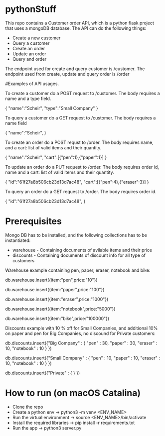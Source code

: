 # pythonStuff

This repo contains a Customer order API, which is a python flask project that uses a mongoDB database.
The API can do the following things:

* Create a new customer
* Query a customer
* Create an order
* Update an order
* Query and order

The endpoint used for create and query customer is /customer.
The endpoint used from create, update and query order is /order

#Examples of API usages.

To create a customer do a POST request to <SERVER>/customer.
The body requires a name and a type field.

{
	"name":"Scheir",
	"type":"Small Company"
}
  
To query a customer do a GET request to <SERVER>/customer.
The body requires a name field
  
{
	"name":"Scheir",
}
  
To create an order do a POST requst to <SERVER>/order.
The body requires name, and a cart: list of valid items and their quantity.
  
{
	"name":"Scheir",
	"cart":[{"pen":1},{"paper":1}]
}

To update an order do a PUT request to <SERVER>/order.
The body requires order id, name and a cart: list of valid items and their quantity.

{
	"id":"61f27a8b506cb23d13d7ac48",
	"cart":[{"pen":4},{"eraser":3}]
}

To query an order do a GET request to <SERVER>/order.
The body requires order id.
  
{
	"id":"61f27a8b506cb23d13d7ac48",
}


# Prerequisites 

Mongo DB has to be installed, and the following collections has to be instantiated:
* warehouse - Containing documents of avilable items and their price
* discounts - Containing documents of discount info for all type of customers

Warehouse example containing pen, paper, eraser, notebook and bike:

db.warehouse.insert({item:"pen",price:"10"})

db.warehouse.insert({item:"paper",price:"100"})

db.warehouse.insert({item:"eraser",price:"1000"})

db.warehouse.insert({item:"notebook",price:"5000"})

db.warehouse.insert({item:"bike",price:"100000"})

	
Discounts example with 10 % off for Small Companies, and additional 10% on paper and 
pen for Big Companies, no discound for Private customers:
	
db.discounts.insert({"Big Company" : { "pen" : 30, "paper" : 30, "eraser" : 10, "notebook" : 10 } })
	
db.discounts.insert({"Small Company" : { "pen" : 10, "paper" : 10, "eraser" : 10, "notebook" : 10 } })
	
db.discounts.insert({"Private" : { } })

# How to run (on macOS Catalina)

* Clone the repo
* Create a python env -> python3 -m venv <ENV_NAME>
* Run the virtual environment -> source <ENV_NAME>/bin/activate
* Install the required libraries -> pip install -r requirements.txt
* Run the app -> python3 server.py

